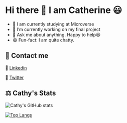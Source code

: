 # Hi there 👋 I am Catherine 😃

- 🔭 I am currently studying at Microverse
- 🌱 I’m currently working on my final project
- 💬 Ask me about anything. Happy to help:smiley:
- 😄 Fun-fact: I am quite chatty.

## 🤝 Contact me
:bust_in_silhouette: [Linkedin](https://www.linkedin.com/in/catherine-kemigabo-2b9b1a221/)

:bust_in_silhouette: [Twitter](https://twitter.com/KemigaboCather1)

## ⚖️ Cathy's Stats

![Cathy's GitHub stats](https://github-readme-stats.vercel.app/api?username=kemigabocatherine&show_icons=true&theme=radical)

[![Top Langs](https://github-readme-stats.vercel.app/api/top-langs/?username=kemigabocatherine&hide=shell,ruby&layout=compact&theme=radical)](https://github.com/kemigabocatherine/github-readme-stats)
